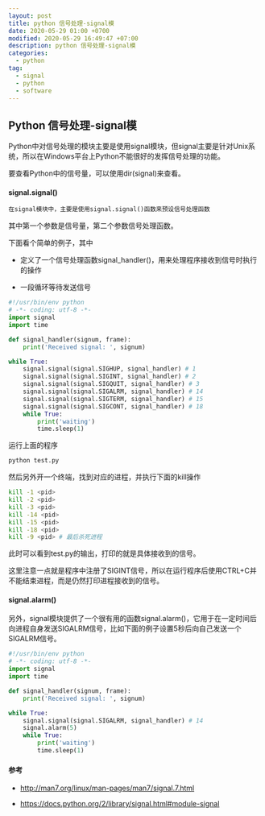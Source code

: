 ```yaml
---
layout: post
title: python 信号处理-signal模
date: 2020-05-29 01:00 +0700
modified: 2020-05-29 16:49:47 +07:00
description: python 信号处理-signal模
categories:
  - python
tag:
  - signal
  - python
  - software
---
```



## Python 信号处理-signal模

Python中对信号处理的模块主要是使用signal模块，但signal主要是针对Unix系统，所以在Windows平台上Python不能很好的发挥信号处理的功能。

要查看Python中的信号量，可以使用dir(signal)来查看。

#### signal.signal()

```python
在signal模块中，主要是使用signal.signal()函数来预设信号处理函数
```

其中第一个参数是信号量，第二个参数信号处理函数。

下面看个简单的例子，其中

- 定义了一个信号处理函数signal_handler()，用来处理程序接收到信号时执行的操作

- 一段循环等待发送信号

```python
#!/usr/bin/env python
# -*- coding: utf-8 -*-
import signal
import time

def signal_handler(signum, frame):
    print('Received signal: ', signum)

while True:
    signal.signal(signal.SIGHUP, signal_handler) # 1
    signal.signal(signal.SIGINT, signal_handler) # 2
    signal.signal(signal.SIGQUIT, signal_handler) # 3
    signal.signal(signal.SIGALRM, signal_handler) # 14
    signal.signal(signal.SIGTERM, signal_handler) # 15
    signal.signal(signal.SIGCONT, signal_handler) # 18
    while True:
        print('waiting')
        time.sleep(1)
```

运行上面的程序

```python
python test.py
```

然后另外开一个终端，找到对应的进程，并执行下面的kill操作

```bash
kill -1 <pid>
kill -2 <pid>
kill -3 <pid>
kill -14 <pid>
kill -15 <pid>
kill -18 <pid>
kill -9 <pid> # 最后杀死进程
```

此时可以看到test.py的输出，打印的就是具体接收到的信号。

这里注意一点就是程序中注册了SIGINT信号，所以在运行程序后使用CTRL+C并不能结束进程，而是仍然打印进程接收到的信号。



#### signal.alarm()

另外，signal模块提供了一个很有用的函数signal.alarm()，它用于在一定时间后向进程自身发送SIGALRM信号，比如下面的例子设置5秒后向自己发送一个SIGALRM信号。

```python
#!/usr/bin/env python
# -*- coding: utf-8 -*-
import signal
import time

def signal_handler(signum, frame):
    print('Received signal: ', signum)

while True:
    signal.signal(signal.SIGALRM, signal_handler) # 14
    signal.alarm(5)
    while True:
        print('waiting')
        time.sleep(1)
```



#### 参考

- <http://man7.org/linux/man-pages/man7/signal.7.html>

- <https://docs.python.org/2/library/signal.html#module-signal>